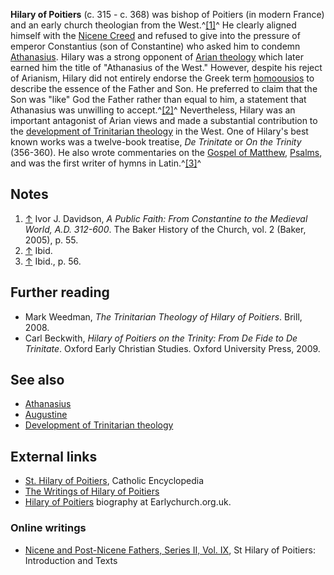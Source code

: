 **Hilary of Poitiers** (c. 315 - c. 368) was bishop of Poitiers (in
modern France) and an early church theologian from the
West.^[[1]](#note-0)^ He clearly aligned himself with the
[Nicene Creed](Nicene_Creed "Nicene Creed") and refused to give
into the pressure of emperor Constantius (son of Constantine) who
asked him to condemn [Athanasius](Athanasius "Athanasius"). Hilary
was a strong opponent of [Arian theology](Arianism "Arianism")
which later earned him the title of "Athanasius of the West."
However, despite his reject of Arianism, Hilary did not entirely
endorse the Greek term [homoousios](Homoousios "Homoousios") to
describe the essence of the Father and Son. He preferred to claim
that the Son was "like" God the Father rather than equal to him, a
statement that Athanasius was unwilling to accept.^[[2]](#note-1)^
Nevertheless, Hilary was an important antagonist of Arian views and
made a substantial contribution to the
[development of Trinitarian theology](Development_of_Trinitarian_theology "Development of Trinitarian theology")
in the West. One of Hilary's best known works was a twelve-book
treatise, *De Trinitate* or *On the Trinity* (356-360). He also
wrote commentaries on the
[Gospel of Matthew](Gospel_of_Matthew "Gospel of Matthew"),
[Psalms](Psalms "Psalms"), and was the first writer of hymns in
Latin.^[[3]](#note-2)^

## Notes

1.  [↑](#ref-0) Ivor J. Davidson,
    *A Public Faith: From Constantine to the Medieval World, A.D. 312-600*.
    The Baker History of the Church, vol. 2 (Baker, 2005), p. 55.
2.  [↑](#ref-1) Ibid.
3.  [↑](#ref-2) Ibid., p. 56.

## Further reading

-   Mark Weedman, *The Trinitarian Theology of Hilary of Poitiers*.
    Brill, 2008.
-   Carl Beckwith,
    *Hilary of Poitiers on the Trinity: From De Fide to De Trinitate*.
    Oxford Early Christian Studies. Oxford University Press, 2009.

## See also

-   [Athanasius](Athanasius "Athanasius")
-   [Augustine](Augustine "Augustine")
-   [Development of Trinitarian theology](Development_of_Trinitarian_theology "Development of Trinitarian theology")

## External links

-   [St. Hilary of Poitiers](http://www.newadvent.org/cathen/07349b.htm),
    Catholic Encyclopedia
-   [The Writings of Hilary of Poitiers](http://www.fourthcentury.com/index.php/hilary-chart)
-   [Hilary of Poitiers](http://www.earlychurch.org.uk/hilary.php)
    biography at Earlychurch.org.uk.

### Online writings

-   [Nicene and Post-Nicene Fathers, Series II, Vol. IX](http://www.ccel.org/ccel/schaff/npnf209.toc.html),
    St Hilary of Poitiers: Introduction and Texts



